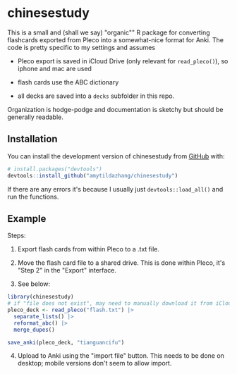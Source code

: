 
# chinesestudy

<!-- badges: start -->
<!-- badges: end -->

This is a small and (shall we say) "organic"" R package for converting flashcards exported from Pleco into a somewhat-nice format for Anki. The code is pretty specific to my settings and assumes

- Pleco export is saved in iCloud Drive (only relevant for `read_pleco()`), so iphone and mac are used

- flash cards use the ABC dictionary

- all decks are saved into a `decks` subfolder in this repo.

Organization is hodge-podge and documentation is sketchy but should be generally readable. 

## Installation

You can install the development version of chinesestudy from [GitHub](https://github.com/) with:

``` r
# install.packages("devtools")
devtools::install_github("amytildazhang/chinesestudy")
```

If there are any errors it's because I usually just `devtools::load_all()` and run the functions. 

## Example

Steps:

1. Export flash cards from within Pleco to a .txt file.

2. Move the flash card file to a shared drive. This is done within Pleco, it's "Step 2" in the "Export" interface.

3. See below:

``` r
library(chinesestudy)
# if "file does not exist", may need to manually download it from iCloud within Finder
pleco_deck <- read_pleco("flash.txt") |> 
  separate_lists() |>
  reformat_abc() |>
  merge_dupes()

save_anki(pleco_deck, "tianguancifu")
```

4. Upload to Anki using the "import file" button. This needs to be done on desktop; mobile versions don't seem to allow import.
